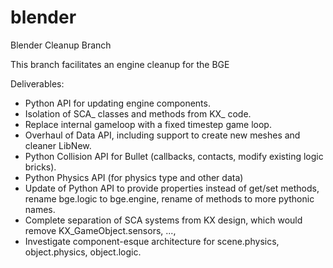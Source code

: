 blender
=======

Blender Cleanup Branch


This branch facilitates an engine cleanup for the BGE

Deliverables:

- Python API for updating engine components.
- Isolation of SCA_ classes and methods from KX_ code.
- Replace internal gameloop with a fixed timestep game loop.
- Overhaul of Data API, including support to create new meshes and cleaner LibNew.
- Python Collision API for Bullet (callbacks, contacts, modify existing logic bricks).
- Python Physics API (for physics type and other data)
- Update of Python API to provide properties instead of get/set methods, rename bge.logic to bge.engine, rename of methods to more pythonic names.
- Complete separation of SCA systems from KX design, which would remove KX_GameObject.sensors, ..., 
- Investigate component-esque architecture for scene.physics, object.physics, object.logic.
